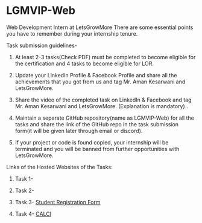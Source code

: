 # LGMVIP-Web

Web Development Intern at LetsGrowMore There are some essential points you have to remember during your internship tenure.

Task submission guidelines-

  1) At least 2-3 tasks(Check PDF) must be completed to become eligible for the certification and 4 tasks to become eligible for LOR.

  2) Update your LinkedIn Profile & Facebook Profile and share all the achievements that you got from us and tag Mr. Aman Kesarwani and LetsGrowMore.

  3) Share the video of the completed task on LinkedIn & Facebook and tag Mr. Aman Kesarwani and LetsGrowMore. (Explanation is mandatory) .

  4) Maintain a separate GitHub repository(name as LGMVIP-Web) for all the tasks and share the link of the GitHub repo in the task submission form(it will be given          later through email or discord).

  5) If your project or code is found copied, your internship will be terminated and you will be banned from further opportunities with LetsGrowMore.
  
Links of the Hosted Websites of the Tasks:<br>
  
  1) Task 1- 
  
  2) Task 2-
  
  3) Task 3- [Student Registration Form](https://sonianshika.github.io/Student-Registration-Form/)
  
  4) Task 4- [CALCI](https://sonianshika.github.io/Calculator/)
